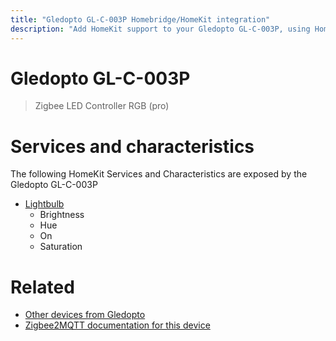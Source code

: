 ```yaml
---
title: "Gledopto GL-C-003P Homebridge/HomeKit integration"
description: "Add HomeKit support to your Gledopto GL-C-003P, using Homebridge, Zigbee2MQTT and homebridge-z2m."
---
```

<!---
This file has been GENERATED using src/docgen/docgen.ts
DO NOT EDIT THIS FILE MANUALLY!
-->
# Gledopto GL-C-003P
> Zigbee LED Controller RGB (pro)


# Services and characteristics
The following HomeKit Services and Characteristics are exposed by
the Gledopto GL-C-003P

* [Lightbulb](../../light.md)
  * Brightness
  * Hue
  * On
  * Saturation


# Related
* [Other devices from Gledopto](../index.md#gledopto)
* [Zigbee2MQTT documentation for this device](https://www.zigbee2mqtt.io/devices/GL-C-003P.html)
